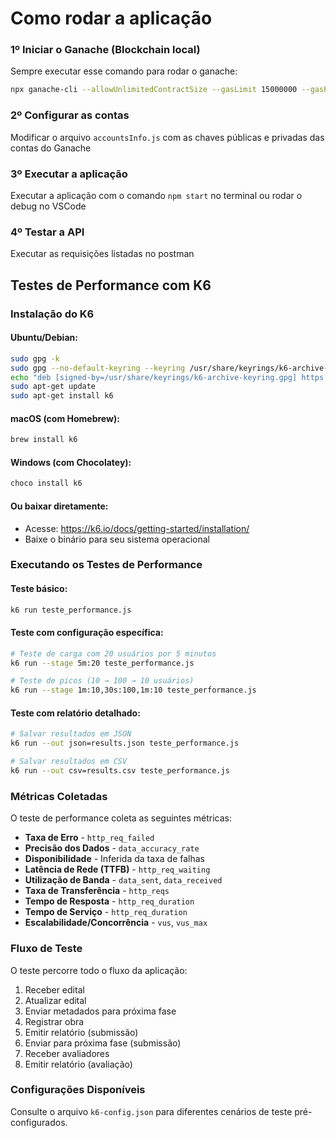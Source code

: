
# Como rodar a aplicação

### 1º Iniciar o Ganache (Blockchain local)

Sempre executar esse comando para rodar o ganache:

```bash
npx ganache-cli --allowUnlimitedContractSize --gasLimit 15000000 --gasPrice 20000000000 --accounts 10 --defaultBalanceEther 1000 --port 7545
```

### 2º Configurar as contas

Modificar o arquivo `accountsInfo.js` com as chaves públicas e privadas das contas do Ganache

### 3º Executar a aplicação

Executar a aplicação com o comando `npm start` no terminal ou rodar o debug no VSCode

### 4º Testar a API

Executar as requisições listadas no postman

## Testes de Performance com K6

### Instalação do K6

#### Ubuntu/Debian:
```bash
sudo gpg -k
sudo gpg --no-default-keyring --keyring /usr/share/keyrings/k6-archive-keyring.gpg --keyserver hkp://keyserver.ubuntu.com:80 --recv-keys C5AD17C747E3415A3642D57D77C6C491D6AC1D69
echo "deb [signed-by=/usr/share/keyrings/k6-archive-keyring.gpg] https://dl.k6.io/deb stable main" | sudo tee /etc/apt/sources.list.d/k6.list
sudo apt-get update
sudo apt-get install k6
```

#### macOS (com Homebrew):
```bash
brew install k6
```

#### Windows (com Chocolatey):
```bash
choco install k6
```

#### Ou baixar diretamente:
- Acesse: https://k6.io/docs/getting-started/installation/
- Baixe o binário para seu sistema operacional

### Executando os Testes de Performance

#### Teste básico:
```bash
k6 run teste_performance.js
```

#### Teste com configuração específica:
```bash
# Teste de carga com 20 usuários por 5 minutos
k6 run --stage 5m:20 teste_performance.js

# Teste de picos (10 → 100 → 10 usuários)
k6 run --stage 1m:10,30s:100,1m:10 teste_performance.js
```

#### Teste com relatório detalhado:
```bash
# Salvar resultados em JSON
k6 run --out json=results.json teste_performance.js

# Salvar resultados em CSV
k6 run --out csv=results.csv teste_performance.js
```

### Métricas Coletadas

O teste de performance coleta as seguintes métricas:

- **Taxa de Erro** - `http_req_failed`
- **Precisão dos Dados** - `data_accuracy_rate`
- **Disponibilidade** - Inferida da taxa de falhas
- **Latência de Rede (TTFB)** - `http_req_waiting`
- **Utilização de Banda** - `data_sent`, `data_received`
- **Taxa de Transferência** - `http_reqs`
- **Tempo de Resposta** - `http_req_duration`
- **Tempo de Serviço** - `http_req_duration`
- **Escalabilidade/Concorrência** - `vus`, `vus_max`

### Fluxo de Teste

O teste percorre todo o fluxo da aplicação:

1. Receber edital
2. Atualizar edital
3. Enviar metadados para próxima fase
4. Registrar obra
5. Emitir relatório (submissão)
6. Enviar para próxima fase (submissão)
7. Receber avaliadores
8. Emitir relatório (avaliação)

### Configurações Disponíveis

Consulte o arquivo `k6-config.json` para diferentes cenários de teste pré-configurados.